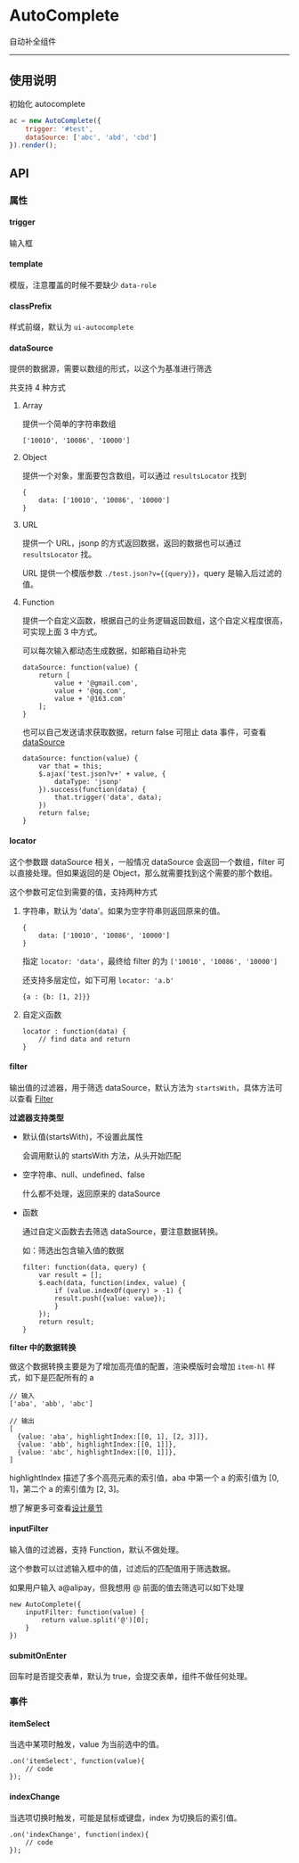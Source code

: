 # AutoComplete

自动补全组件

---

## 使用说明

初始化 autocomplete

```javascript
ac = new AutoComplete({
    trigger: '#test',
    dataSource: ['abc', 'abd', 'cbd']
}).render();
```

## API

### 属性 

#### trigger

输入框

#### template

模版，注意覆盖的时候不要缺少 `data-role`

#### classPrefix 

样式前缀，默认为 `ui-autocomplete`


#### dataSource

提供的数据源，需要以数组的形式，以这个为基准进行筛选

共支持 4 种方式

1.  Array

    提供一个简单的字符串数组
   
    ```
    ['10010', '10086', '10000']
    ```


1.  Object

    提供一个对象，里面要包含数组，可以通过 `resultsLocator` 找到
    
    ```
    {
        data: ['10010', '10086', '10000']
    }
    ```


1.  URL

    提供一个 URL，jsonp 的方式返回数据，返回的数据也可以通过 `resultsLocator` 找。
    
    URL 提供一个模版参数 `./test.json?v={{query}}`，query 是输入后过滤的值。

1.  Function

    提供一个自定义函数，根据自己的业务逻辑返回数组，这个自定义程度很高，可实现上面 3 中方式。
    
    可以每次输入都动态生成数据，如邮箱自动补完
    
    ```
    dataSource: function(value) {
        return [
            value + '@gmail.com',
            value + '@qq.com',
            value + '@163.com'
        ];
    }
    ```
    
    也可以自己发送请求获取数据，return false 可阻止 data 事件，可查看 [dataSource](./docs/data-source.html)
    
    ```
    dataSource: function(value) {
        var that = this;
        $.ajax('test.json?v+' + value, {
            dataType: 'jsonp'
        }).success(function(data) {
            that.trigger('data', data);
        })
        return false;
    }
    ```

#### locator

这个参数跟 dataSource 相关，一般情况 dataSource 会返回一个数组，filter 可以直接处理。但如果返回的是 Object，那么就需要找到这个需要的那个数组。

这个参数可定位到需要的值，支持两种方式

1.  字符串，默认为 'data'。如果为空字符串则返回原来的值。

    ```
    {
        data: ['10010', '10086', '10000']
    }
    ```
    
    指定 `locator: 'data'`，最终给 filter 的为 `['10010', '10086', '10000']`
    
    还支持多层定位，如下可用 `locator: 'a.b'`
    
    ```
    {a : {b: [1, 2]}}
    ```

2.  自定义函数

    ```
    locator : function(data) {
        // find data and return
    }
    ```
    

#### filter

输出值的过滤器，用于筛选 dataSource，默认方法为 `startsWith`，具体方法可以查看 [Filter](./docs/filter.html)

**过滤器支持类型**

-   默认值(startsWith)，不设置此属性
  
    会调用默认的 startsWith 方法，从头开始匹配

-   空字符串、null、undefined、false

    什么都不处理，返回原来的 dataSource
  
-   函数

    通过自定义函数去去筛选 dataSource，要注意数据转换。
  
    如：筛选出包含输入值的数据
  
    ```
    filter: function(data, query) {
        var result = [];
        $.each(data, function(index, value) {
            if (value.indexOf(query) > -1) {
            result.push({value: value});
            }
        });
        return result;
    }
    ```


**filter 中的数据转换**

做这个数据转换主要是为了增加高亮值的配置，渲染模版时会增加 `item-hl` 样式，如下是匹配所有的 a

```
// 输入
['aba', 'abb', 'abc']

// 输出
[
  {value: 'aba', highlightIndex:[[0, 1], [2, 3]]},
  {value: 'abb', highlightIndex:[[0, 1]]},
  {value: 'abc', highlightIndex:[[0, 1]]},
]
```
highlightIndex 描述了多个高亮元素的索引值，aba 中第一个 a 的索引值为 [0, 1]，第二个 a 的索引值为 [2, 3]。


想了解更多可查看[设计章节](./docs/design.html)

#### inputFilter

输入值的过滤器，支持 Function，默认不做处理。

这个参数可以过滤输入框中的值，过滤后的匹配值用于筛选数据。

如果用户输入 a@alipay，但我想用 @ 前面的值去筛选可以如下处理

```
new AutoComplete({
    inputFilter: function(value) {
        return value.split('@')[0];
    }
})
```



#### submitOnEnter

回车时是否提交表单，默认为 true，会提交表单，组件不做任何处理。

### 事件

#### itemSelect

当选中某项时触发，value 为当前选中的值。

```
.on('itemSelect', function(value){
    // code
});
```

#### indexChange

当选项切换时触发，可能是鼠标或键盘，index 为切换后的索引值。

```
.on('indexChange', function(index){
    // code
});
```
